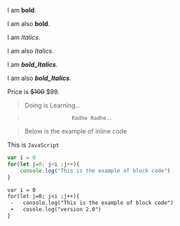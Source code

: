 I am **bold**.

I am also __bold__.

I am *Italics*.

I am also _Italics_.

I am ***bold_Italics***.

I am also ___bold_Italics___.

Price is ~~$100~~ $99.

> Doing is Learning...

>                    Radhe Radhe..

> Below is the example of inline code

This is ```JavaScript``` 


```javascript
var i = 0
for(let j=0; j<i ;j++){
    console.log("This is the example of block code")
}
```

```diff
var i = 0
for(let j=0; j<i ;j++){
 -   console.log("This is the example of block code")
 +   cosole.log("version 2.0")
}
```